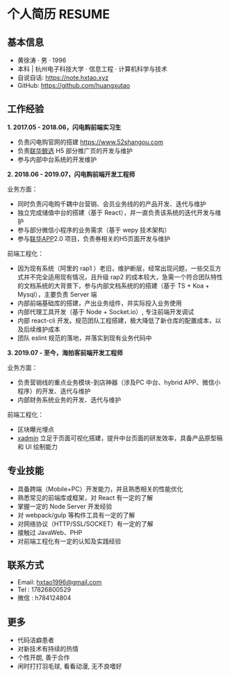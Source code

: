 # 个人简历 RESUME

## 基本信息

- ⻩徐涛 · 男 · 1996
- 本科 | 杭州电子科技大学 · 信息工程 · 计算机科学与技术
- 自说自话: <https://note.hxtao.xyz>
- GitHub: <https://github.com/huangxutao>

## 工作经验

**1. 2017.05 - 2018.06，闪电购前端实习生**

- 负责闪电购官网的搭建 <https://www.52shangou.com>
- 负责[联华鲸选](https://a.app.qq.com/o/simple.jsp?pkgname=com.qiangqu.sjlh) H5 部分推广页的开发与维护
- 参与内部中台系统的开发维护

**2. 2018.06 - 2019.07，闪电购前端开发工程师**

业务方面：

- 同时负责闪电购千耦中台营销、会员业务线的的产品开发、迭代与维护
- 独立完成储值中台的搭建（基于 React），并一直负责该系统的迭代开发与维护
- 参与部分微信小程序的业务需求（基于 wepy 技术架构）
- 参与[联华APP](https://a.app.qq.com/o/simple.jsp?pkgname=com.qiangqu.sjlh)2.0 项目，负责券相关的H5页面开发与维护

前端工程化：

- 因为现有系统（阿里的 rap1 ）老旧，维护断层，经常出现问题，一些交互方式并不完全适用现有情况，且升级 rap2 的成本较大，急需一个符合团队特性的文档系统的大背景下，参与内部文档系统的的搭建（基于 TS + Koa + Mysql），主要负责 Server 端
- 内部前端基础库的搭建，产出业务组件，并实际投入业务使用
- 内部代理工具开发（基于 Node + Socket.io）, 专注前端开发调试
- 内部 react-cli 开发。规范团队工程搭建，极大降低了新仓库的配置成本，以及后续维护成本
- 团队 eslint 规范的落地，并落实到现有业务代码中

**3. 2019.07 - 至今，海拍客前端开发工程师**

业务方面：

- 负责营销线的重点业务模块-到店神器（涉及PC 中台、hybrid APP、微信小程序）的开发、迭代与维护
- 内部财务系统业务的开发、迭代与维护


前端工程化：

- 区块曝光埋点
- [xadmin](https://note.hxtao.xyz/notes/5f16fc937aa1f101b7abf641) 立足于页面可视化搭建，提升中台页面的研发效率，具备产品原型稿和 UI 绘制能力

## 专业技能

- 具备跨端（Mobile+PC）开发能力，并且熟悉相关的性能优化
- 熟悉常见的前端库或框架，对 React 有一定的了解
- 掌握一定的 Node Server 开发经验
- 对 webpack/gulp 等构件工具有一定的了解
- 对网络协议（HTTP/SSL/SOCKET）有一定的了解
- 接触过 JavaWeb、PHP
- 对前端工程化有一定的认知及实践经验

## 联系方式

- Email: hxtao1996@gmail.com
- Tel : 17826800529
- 微信 : h784124804

## 更多

- 代码洁癖患者
- 对新技术有持续的热情
- 个性开朗, 善于合作
- 闲时打打羽毛球, 看看动漫, 无不良嗜好
